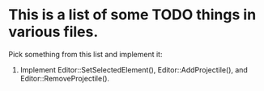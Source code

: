 # This is a list of some TODO things in various files.

Pick something from this list and implement it:

1. Implement Editor::SetSelectedElement(), Editor::AddProjectile(), and Editor::RemoveProjectile().